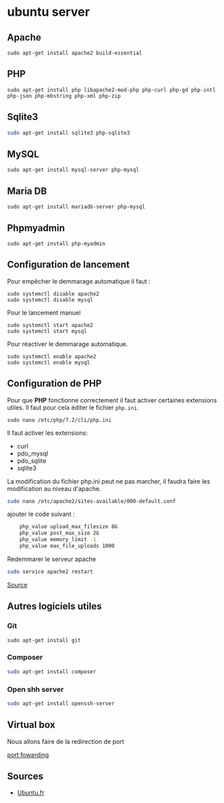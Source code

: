# ubuntu server

## Apache

```shell
sudo apt-get install apache2 build-essential
```

## PHP

```shell
sudo apt-get install php libapache2-mod-php php-curl php-gd php-intl php-json php-mbstring php-xml php-zip  
```

## Sqlite3
```sh
sudo apt-get install sqlite3 php-sqlite3
```


## MySQL

```shell
sudo apt-get install mysql-server php-mysql
```

## Maria DB

```shell
sudo apt-get install mariadb-server php-mysql
```

## Phpmyadmin

```shell
sudo apt-get install php-myadmin
```

## Configuration de lancement

Pour empêcher le demmarage automatique il faut :

```shell
sudo systemctl disable apache2
sudo systemctl disable mysql
```

Pour le lancement manuel

```shell
sudo systemctl start apache2
sudo systemctl start mysql
```

Pour réactiver le demmarage automatique.

```shell
sudo systemctl enable apache2
sudo systemctl enable mysql
```

## Configuration de PHP

Pour que **PHP** fonctionne correctement il faut activer certaines extensions utiles. Il faut pour cela éditer le fichier `php.ini`.  

```shell
sudo nano /etc/php/7.2/cli/php.ini
```

Il faut activer les extensions: 

* curl
* pdo_mysql
* pdo_sqlite
* sqlite3

La modification du fichier php.ini peut ne pas marcher, il faudra faire les modification au niveau d'apache. 

```sh
sudo nano /etc/apache2/sites-available/000-default.conf
```

ajouter le code suivant : 

```sh
    php_value upload_max_filesize 8G
    php_value post_max_size 2G
    php_value memory_limit -1
    php_value max_file_uploads 1000
```

Redemmarer le serveur apache

```sh
sudo service apache2 restart
```

[Source](https://serverfault.com/questions/723801/upload-max-filesize-php-ini-or-apache-virtual-host-entry)

## Autres logiciels utiles

### Git

```language
sudo apt-get install git 
```

### Composer

```bash
sudo apt-get install composer
```

### Open shh server

```bash
sudo apt-get install openssh-server
```

## Virtual box 

Nous allons faire de la redirection de port

[port fowarding](https://www.techrepublic.com/article/how-to-use-port-forwarding-in-virtualbox/)

## Sources

* [Ubuntu.fr](https://doc.ubuntu-fr.org/lamp)
